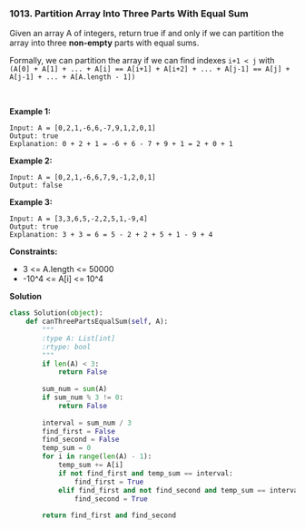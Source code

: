 ### 1013. Partition Array Into Three Parts With Equal Sum

Given an array A of integers, return true if and only if we can partition the array into three **non-empty** parts with equal sums.

Formally, we can partition the array if we can find indexes `i+1 < j` with `(A[0] + A[1] + ... + A[i] == A[i+1] + A[i+2] + ... + A[j-1] == A[j] + A[j-1] + ... + A[A.length - 1])`

 

**Example 1:**
```
Input: A = [0,2,1,-6,6,-7,9,1,2,0,1]
Output: true
Explanation: 0 + 2 + 1 = -6 + 6 - 7 + 9 + 1 = 2 + 0 + 1
```

**Example 2:**
```
Input: A = [0,2,1,-6,6,7,9,-1,2,0,1]
Output: false
```

**Example 3:**
```
Input: A = [3,3,6,5,-2,2,5,1,-9,4]
Output: true
Explanation: 3 + 3 = 6 = 5 - 2 + 2 + 5 + 1 - 9 + 4
```

**Constraints:**
- 3 <= A.length <= 50000
- -10^4 <= A[i] <= 10^4

**Solution**
```Python
class Solution(object):
    def canThreePartsEqualSum(self, A):
        """
        :type A: List[int]
        :rtype: bool
        """
        if len(A) < 3:
            return False
        
        sum_num = sum(A)
        if sum_num % 3 != 0:
            return False
        
        interval = sum_num / 3
        find_first = False
        find_second = False
        temp_sum = 0
        for i in range(len(A) - 1):
            temp_sum += A[i]
            if not find_first and temp_sum == interval:
                find_first = True
            elif find_first and not find_second and temp_sum == interval * 2:
                find_second = True
        
        return find_first and find_second
```